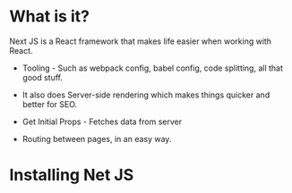 # What is it?

Next JS is a React framework that makes life easier when working with React.

- Tooling - Such as webpack config, babel config, code splitting, all that good stuff.
  
- It also does Server-side rendering which makes things quicker and better for SEO.

- Get Initial Props - Fetches data from server

- Routing between pages, in an easy way.

# Installing Net JS

